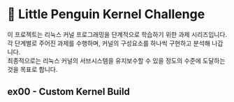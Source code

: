 # 🐧 Little Penguin Kernel Challenge

이 프로젝트는 리눅스 커널 프로그래밍을 단계적으로 학습하기 위한 과제 시리즈입니다.  
각 단계별로 주어진 과제를 수행하며, 커널의 구성요소를 하나씩 구현하고 분석해 나갑니다.   
최종적으로는 리눅스 커널의 서브시스템을 유지보수할 수 있을 정도의 수준에 도달하는 것을 목표로 합니다.  

## ex00 - Custom Kernel Build
